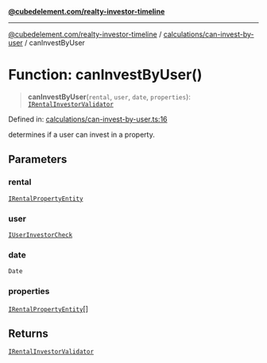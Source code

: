 [**@cubedelement.com/realty-investor-timeline**](../../../index.md)

---

[@cubedelement.com/realty-investor-timeline](../../../modules.md) / [calculations/can-invest-by-user](../index.md) / canInvestByUser

# Function: canInvestByUser()

> **canInvestByUser**(`rental`, `user`, `date`, `properties`): [`IRentalInvestorValidator`](../../../investments/rental-investor-validator/interfaces/IRentalInvestorValidator.md)

Defined in: [calculations/can-invest-by-user.ts:16](https://github.com/kvernon/realty-investor-timeline/blob/806c805529d356deb12c125749ddea89a26850dd/src/calculations/can-invest-by-user.ts#L16)

determines if a user can invest in a property.

## Parameters

### rental

[`IRentalPropertyEntity`](../../../properties/i-rental-property-entity/interfaces/IRentalPropertyEntity.md)

### user

[`IUserInvestorCheck`](../../../account/i-user-investor-check/interfaces/IUserInvestorCheck.md)

### date

`Date`

### properties

[`IRentalPropertyEntity`](../../../properties/i-rental-property-entity/interfaces/IRentalPropertyEntity.md)[]

## Returns

[`IRentalInvestorValidator`](../../../investments/rental-investor-validator/interfaces/IRentalInvestorValidator.md)
